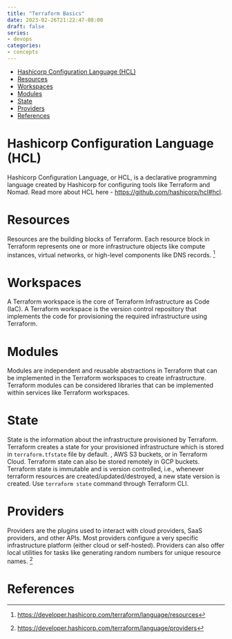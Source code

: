 ```yaml
---
title: "Terraform Basics"
date: 2023-02-26T21:22:47-08:00
draft: false
series:
- devops
categories:
- concepts
---
```


<!-- TOC -->
* [Hashicorp Configuration Language (HCL)](#hashicorp-configuration-language--hcl-)
* [Resources](#resources)
* [Workspaces](#workspaces)
* [Modules](#modules)
* [State](#state)
* [Providers](#providers)
* [References](#references)
<!-- TOC -->

# Hashicorp Configuration Language (HCL)
Hashicorp Configuration Language, or HCL, is a declarative programming language created by Hashicorp for configuring tools like Terraform and Nomad.
Read more about HCL here - https://github.com/hashicorp/hcl#hcl.

# Resources
Resources are the building blocks of Terraform. Each resource block in Terraform represents one or more infrastructure objects like compute instances, virtual networks, or high-level components like DNS records. [^1]

# Workspaces
A Terraform workspace is the core of Terraform Infrastructure as Code (IaC). A Terraform workspace is the version control repository that implements the code for provisioning the required infrastructure using Terraform.

# Modules
Modules are independent and reusable abstractions in Terraform that can be implemented in the Terraform workspaces to create infrastructure.
Terraform modules can be considered libraries that can be implemented within services like Terraform workspaces.

# State
State is the information about the infrastructure provisioned by Terraform. Terraform creates a state for your provisioned infrastructure which is stored in `terraform.tfstate` file by default. , AWS S3 buckets, or in Terraform Cloud. Terraform state can also be stored remotely in GCP buckets. Terraform state is immutable and is version controlled, i.e., whenever terraform resources are created/updated/destroyed, a new state version is created.
Use `terraform state` command through Terraform CLI.

# Providers
Providers are the plugins used to interact with cloud providers, SaaS providers, and other APIs. Most providers configure a very specific infrastructure platform (either cloud or self-hosted). Providers can also offer local utilities for tasks like generating random numbers for unique resource names. [^2]

# References
[^1]: https://developer.hashicorp.com/terraform/language/resources
[^2]: https://developer.hashicorp.com/terraform/language/providers

